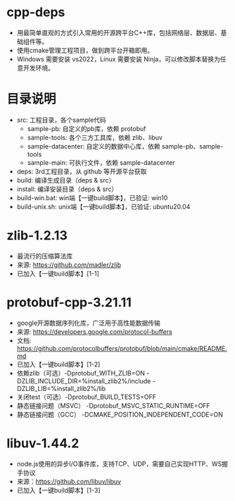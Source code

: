 # cpp-deps
- 用最简单直观的方式引入常用的开源跨平台C++库，包括网络层、数据层、基础组件等。
- 使用cmake管理工程项目，做到跨平台开箱即用。
- Windows 需要安装 vs2022，Linux 需要安装 Ninja，可以修改脚本替换为任意开发环境。

# 目录说明
- src: 工程目录，各个sample代码
    - sample-pb: 自定义的pb库，依赖 protobuf
    - sample-tools: 各个三方工具库，依赖 zlib、libuv
    - sample-datacenter: 自定义的数据中心库，依赖 sample-pb、sample-tools
    - sample-main: 可执行文件，依赖 sample-datacenter
- deps: 3rd工程目录，从 github 等开源平台获取
- build: 编译生成目录（deps & src）
- install: 编译安装目录（deps & src）
- build-win.bat: win端【一键build脚本】，已验证: win10
- build-unix.sh: unix端【一键build脚本】，已验证: ubuntu20.04

# zlib-1.2.13
- 最流行的压缩算法库
- 来源: https://github.com/madler/zlib
- 已加入【一键build脚本】[1-1]

# protobuf-cpp-3.21.11
- google开源数据序列化库，广泛用于高性能数据传输
- 来源: https://developers.google.com/protocol-buffers
- 文档: https://github.com/protocolbuffers/protobuf/blob/main/cmake/README.md
- 已加入【一键build脚本】[1-2]
- 依赖zlib（可选）-Dprotobuf_WITH_ZLIB=ON -DZLIB_INCLUDE_DIR=%install_zlib2%/include -DZLIB_LIB=%install_zlib2%/lib
- 关闭test（可选）-Dprotobuf_BUILD_TESTS=OFF
- 静态链接问题（MSVC） -Dprotobuf_MSVC_STATIC_RUNTIME=OFF
- 静态链接问题（GCC） -DCMAKE_POSITION_INDEPENDENT_CODE=ON

# libuv-1.44.2
- node.js使用的异步I/O事件库，支持TCP、UDP，需要自己实现HTTP、WS握手协议
- 来源：https://github.com/libuv/libuv
- 已加入【一键build脚本】[1-3]

